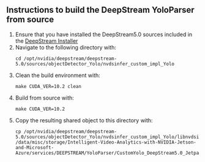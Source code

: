 ## Instructions to build the DeepStream YoloParser from source
1. Ensure that you have installed the DeepStream5.0 sources included in the [DeepStream Installer](https://developer.nvidia.com/deepstream-getting-started)
2. Navigate to the following directory with:
    ```
    cd /opt/nvidia/deepstream/deepstream-5.0/sources/objectDetector_Yolo/nvdsinfer_custom_impl_Yolo
    ```
3. Clean the build environment with:
    ``` 
    make CUDA_VER=10.2 clean 
    ```
4. Build from source with:
    ``` 
    make CUDA_VER=10.2 
    ```
5. Copy the resulting shared object to this directory with:
    ```
    cp /opt/nvidia/deepstream/deepstream-5.0/sources/objectDetector_Yolo/nvdsinfer_custom_impl_Yolo/libnvdsinfer_custom_impl_Yolo.so /data/misc/storage/Intelligent-Video-Analytics-with-NVIDIA-Jetson-and-Microsoft-Azure/services/DEEPSTREAM/YoloParser/CustomYolo_DeepStream5.0_Jetpack4.4
    ```